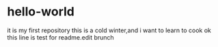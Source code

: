 # hello-world
it is my first repository
this is a cold winter,and i want to learn to cook
ok this line is test for readme.edit brunch
